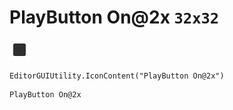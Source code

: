 # PlayButton On@2x `32x32`
<img src="/img/PlayButton%20On@2x.png" width=32 height=32>

``` CSharp
EditorGUIUtility.IconContent("PlayButton On@2x")
```
```
PlayButton On@2x
```
